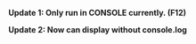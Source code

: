 **Update 1: Only run in CONSOLE currently. (F12)**

**Update 2: Now can display without console.log**
    
